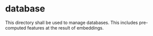 # database
This directory shall be used to manage databases. This includes pre-computed features at the result of embeddings.
